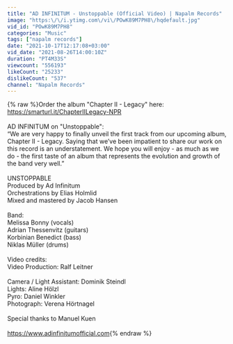 ```yaml
---
title: "AD INFINITUM - Unstoppable (Official Video) | Napalm Records"
image: "https:\/\/i.ytimg.com\/vi\/POwK89M7PH8\/hqdefault.jpg"
vid_id: "POwK89M7PH8"
categories: "Music"
tags: ["napalm records"]
date: "2021-10-17T12:17:08+03:00"
vid_date: "2021-08-26T14:00:10Z"
duration: "PT4M33S"
viewcount: "556193"
likeCount: "25233"
dislikeCount: "537"
channel: "Napalm Records"
---
```

{% raw %}Order the album &quot;Chapter II - Legacy&quot; here: <a rel="nofollow" target="blank" href="https://smarturl.it/ChapterIILegacy-NPR">https://smarturl.it/ChapterIILegacy-NPR</a><br /><br />AD INFINITUM on &quot;Unstoppable&quot;:<br />“We are very happy to finally unveil the first track from our upcoming album, Chapter II - Legacy. Saying that we’ve been impatient to share our work on this record is an understatement. We hope you will enjoy - as much as we do - the first taste of an album that represents the evolution and growth of the band very well.”<br /><br />UNSTOPPABLE<br />Produced by Ad Infinitum<br />Orchestrations by Elias Holmlid<br />Mixed and mastered by Jacob Hansen<br /><br />Band:<br />Melissa Bonny (vocals)<br />Adrian Thessenvitz (guitars)<br />Korbinian Benedict (bass)<br />Niklas Müller (drums)<br /><br />Video credits:<br />Video Production: Ralf Leitner<br /><br />Camera / Light Assistant: Dominik Steindl<br />Lights: Aline Hölzl <br />Pyro: Daniel Winkler<br />Photograph: Verena Hörtnagel<br /><br />Special thanks to Manuel Kuen<br /><br /><a rel="nofollow" target="blank" href="https://www.adinfinitumofficial.com">https://www.adinfinitumofficial.com</a>{% endraw %}
